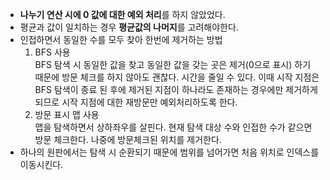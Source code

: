 - **나누기 연산 시에 0 값에 대한 예외 처리**를 하지 않았었다.
- 평균과 값이 일치하는 경우 **평균값의 나머지**를 고려해야한다.
- 인접하면서 동일한 수를 모두 찾아 한번에 제거하는 방법
  1. BFS 사용  
     BFS 탐색 시 동일한 값을 찾고 동일한 값을 갖는 곳은 제거(0으로 표시) 하기 때문에 방문 체크를 하지 않아도 괜찮다. 시간을 줄일 수 있다. 이때 시작 지점은 BFS 탐색이 종료 된 후에 제거된 지점이 하나라도 존재하는 경우에만 제거하게 되므로 시작 지점에 대한 재방문만 예외처리하도록 한다.
  2. 방문 표시 맵 사용  
     맵을 탐색하면서 상하좌우를 살핀다. 현재 탐색 대상 수와 인접한 수가 같으면 방문 체크한다. 나중에 방문체크된 위치를 제거한다.
- 하나의 원판에서는 탐색 시 순환되기 때문에 범위를 넘어가면 처음 위치로 인덱스를 이동시킨다.

